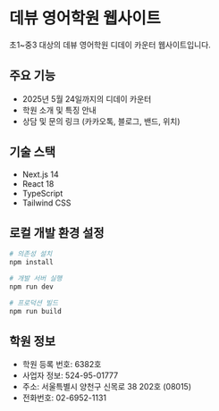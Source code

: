 # 데뷰 영어학원 웹사이트

초1~중3 대상의 데뷰 영어학원 디데이 카운터 웹사이트입니다.

## 주요 기능

- 2025년 5월 24일까지의 디데이 카운터
- 학원 소개 및 특징 안내
- 상담 및 문의 링크 (카카오톡, 블로그, 밴드, 위치)

## 기술 스택

- Next.js 14
- React 18
- TypeScript
- Tailwind CSS

## 로컬 개발 환경 설정

```bash
# 의존성 설치
npm install

# 개발 서버 실행
npm run dev

# 프로덕션 빌드
npm run build
```

## 학원 정보

- 학원 등록 번호: 6382호
- 사업자 정보: 524-95-01777
- 주소: 서울특별시 양천구 신목로 38 202호 (08015)
- 전화번호: 02-6952-1131 
